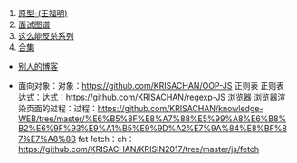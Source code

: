 1. [原型-(王福明)](http://www.cnblogs.com/wangfupeng1988/p/3977924.html)
2. [面试图谱](https://yuchengkai.cn/docs/zh/)
3. [这么能反杀系列](https://www.jianshu.com/u/10ae59f49b13)
4. [合集](https://github.com/webproblem/learning-article)



* [别人的博客](https://github.com/webproblem/Blog)

* 面向对象：对象：https://github.com/KRISACHAN/OOP-JS
  正则表
  正则表达式：达式：https://github.com/KRISACHAN/regexp-JS
  浏览器
  浏览器渲染页面的过程：过程：https://github.com/KRISACHAN/knowledge-WEB/tree/master/%E6%B5%8F%E8%A7%88%E5%99%A8%E6%B8%B2%E6%9F%93%E9%A1%B5%E9%9D%A2%E7%9A%84%E8%BF%87%E7%A8%8B
  fet
  fetch：ch：https://github.com/KRISACHAN/KRISIN2017/tree/master/js/fetch